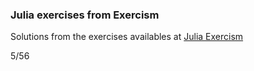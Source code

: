 ### Julia exercises from Exercism

Solutions from the exercises availables at <a href = "https://exercism.org/tracks/julia/exercises"> Julia Exercism </a>

5/56
